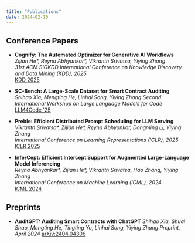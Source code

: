 ```yaml
---
title: "Publications"
date: 2024-02-10
---
```


## Conference Papers  
- **Cognify: The Automated Optimizer for Generative AI Workflows**  
  *Zijian He\*, Reyna Abhyankar\*, Vikranth Srivatsa, Yiying Zhang*  
  *31st ACM SIGKDD International Conference on Knowledge Discovery and Data Mining (KDD), 2025*  
  [KDD 2025](https://arxiv.org/abs/2502.08056)  

- **SC-Bench: A Large-Scale Dataset for Smart Contract Auditing**<br/>
  *Shihao Xia, Mengting He, Linhai Song, Yiying Zhang*
  *Second International Workshop on Large Language Models for Code*<br/>
  [LLM4Code '25](https://arxiv.org/abs/2410.06176)

- **Preble: Efficient Distributed Prompt Scheduling for LLM Serving**  
  *Vikranth Srivatsa\*, Zijian He\*, Reyna Abhyankar, Dongming Li, Yiying Zhang*  
  *International Conference on Learning Representations (ICLR), 2025*  
  [ICLR 2025](https://arxiv.org/abs/2407.00023)  

- **InferCept: Efficient Intercept Support for Augmented Large-Language Model Inferencing**  
  *Reyna Abhyankar\*, Zijian He\*, Vikranth Srivatsa, Hao Zhang, Yiying Zhang*  
  *International Conference on Machine Learning (ICML), 2024*  
  [ICML 2024](https://icml.cc/virtual/2024/poster/32755)  


## Preprints  
- **AuditGPT: Auditing Smart Contracts with ChatGPT**
  *Shihao Xia, Shuai Shao, Mengting He, Tingting Yu, Linhai Song, Yiying Zhang*
  *Preprint, April 2024*
  [arXiv:2404.04306](https://arxiv.org/abs/2404.04306)  
